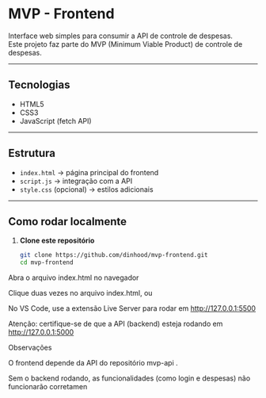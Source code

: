 # MVP - Frontend

Interface web simples para consumir a API de controle de despesas.  
Este projeto faz parte do MVP (Minimum Viable Product) de controle de despesas.

---

## Tecnologias
- HTML5
- CSS3
- JavaScript (fetch API)

---

## Estrutura
- `index.html` → página principal do frontend
- `script.js` → integração com a API
- `style.css` (opcional) → estilos adicionais

---

## Como rodar localmente

1. **Clone este repositório**
   ```bash
   git clone https://github.com/dinhood/mvp-frontend.git
   cd mvp-frontend
Abra o arquivo index.html no navegador

Clique duas vezes no arquivo index.html, ou

No VS Code, use a extensão Live Server para rodar em http://127.0.0.1:5500

 Atenção: certifique-se de que a API (backend) esteja rodando em
 http://127.0.0.1:5000

Observações

O frontend depende da API do repositório mvp-api
.

Sem o backend rodando, as funcionalidades (como login e despesas) não funcionarão corretamen